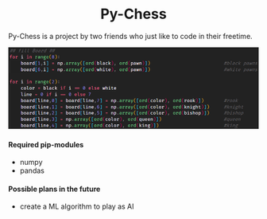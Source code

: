 <h1 align="center">
    <br>
    Py-Chess
    </br>
</h1>

Py-Chess is a project by two friends who just like to code in their freetime.

![Image](./images/image.png)

#### Required pip-modules

- numpy
- pandas

#### Possible plans in the future

- create a ML algorithm to play as AI
